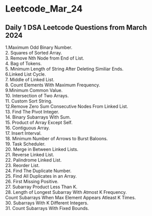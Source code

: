 # Leetcode_Mar_24
## Daily 1 DSA Leetcode Questions from March 2024 <br>
1.Maximum Odd Binary Number.<br> 2. Squares of Sorted Array. <br> 3. Remove Nth Node from End of List. <br> 4. Bag of Tokens. <br> 5. Minimum Length of String After Deleting Similiar Ends. <br> 6.Linked List Cycle.
<br> 7. Middle of Linked List. <br> 8. Count Elements With Maximum Frequency. <br> 9.Minimum Common Value. <br> 10. Intersection of Two Arrays.<br> 11. Custom Sort String.<br> 12.Remove Zero Sum Consecutive Nodes From Linked List.<br> 13. Find The Pivot Integer. <br> 14. Binary Subarrays With Sum. <br> 15. Product of Array Except Self.<br> 16. Contiguous Array.<br> 17. Insert Interval. <br> 18. Minimum Number of Arrows to Burst Baloons. <br> 19. Task Scheduler. <br> 20. Merge in Between Linked Lists. <br> 21. Reverse Linked List. <br> 22. Palindrome Linked List. <br> 23. Reorder List. <br> 24. Find The Duplicate Number. <br> 25. Find All Duplicates in an Array. <br> 26. First Missing Positive. <br> 27. Subarray Product Less Than K. <br> 28. Length of Longest Subarray With Atmost K Frequency. <br> Count Subarrays When Max Element Appears Atleast K Times. <br> 30. Subarrays With K Different Integers. <br> 31. Count Subarrays With Fixed Bounds.
